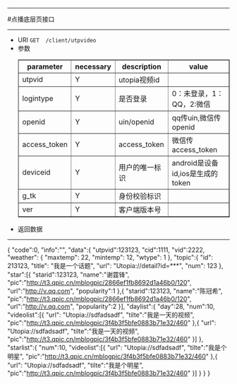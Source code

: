 ***
#点播底层页接口
***
* URI `GET	/client/utpvideo`
* 参数
	<table border="1">
	<tr>
		<th>parameter</th><th>necessary</th><th>description</th><th>value</th>
	</tr>
    <tr>
    	<td>utpvid</td><td>Y</td><td>utopia视频id</td><td></td>
    </tr>
	<tr>
    	<td>logintype</td><td>Y</td><td>是否登录</td><td>0：未登录，1：QQ，2:微信</td>
    </tr>
	<tr>
    	<td>openid</td><td>Y</td><td>uin/openid</td><td>qq传uin,微信传openid</td>
    </tr>
	<tr>
    	<td>access_token</td><td>Y</td><td>access_token</td><td>微信传access_token</td>
    </tr>
	<tr>
    	<td>deviceid</td><td>Y</td><td>用户的唯一标识</td><td>android是设备id,ios是生成的token</td>
    </tr>
	<tr>
    	<td>g_tk</td><td>Y</td><td>身份校验标识</td><td></td>
    </tr>
	<tr>
    	<td>ver</td><td>Y</td><td>客户端版本号</td><td></td>
    </tr>
	</table>
* 返回数据

***
{
    "code":0,
    "info":"",
    "data":{
        "utpvid":123123,
        "cid":1111,
        "vid":2222,
        "weather": {
            "maxtemp": 22,
            "mintemp": 12,
            "wtype": 1
        },
        "topic":{
            "id": 213123,
            "title": "我是一个话题",
            "url": "Utopia://detail?id=***",
            "num": 123
        },
        "star":[{
            "starid":123123,
            "name":"谢霆锋",
            "pic":"http://t3.qpic.cn/mblogpic/2866ef1fb8692d1a46b0/120",
            "url":"http://v.qq.com",
            "popularity":1
        },{
            "starid":123123,
            "name":"陈冠希",
            "pic":"http://t3.qpic.cn/mblogpic/2866ef1fb8692d1a46b0/120",
            "url":"http://v.qq.com",
            "popularity":2
        }],
        "daylist":{
            "day":28,
            "num":10,
            "videolist":[{
                "url": "Utopia://sdfadsadf",
                "tilte":"我是一天的视频",
                "pic":"http://t3.qpic.cn/mblogpic/3f4b3f5bfe0883b71e32/460"
            },{
                "url": "Utopia://sdfadsadf",
                "tilte":"我是一天的视频",
                "pic":"http://t3.qpic.cn/mblogpic/3f4b3f5bfe0883b71e32/460"
            }]
        },
        "starlist":{
            "num":10,
            "videolist":[{
                "url": "Utopia://sdfadsadf",
                "tilte":"我是个明星",
                "pic":"http://t3.qpic.cn/mblogpic/3f4b3f5bfe0883b71e32/460"
            },{
                "url": "Utopia://sdfadsadf",
                "tilte":"我是个明星",
                "pic":"http://t3.qpic.cn/mblogpic/3f4b3f5bfe0883b71e32/460"
            }]
        }
    }
}